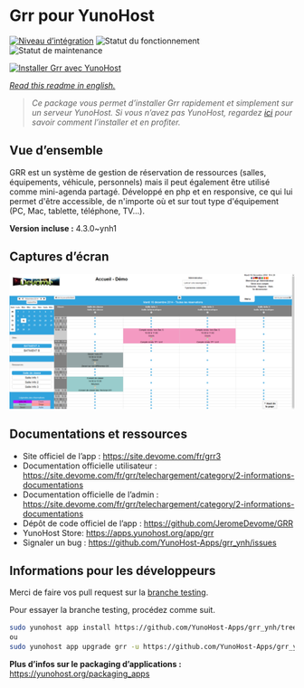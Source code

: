 <!--
N.B.: This README was automatically generated by https://github.com/YunoHost/apps/tree/master/tools/README-generator
It shall NOT be edited by hand.
-->

# Grr pour YunoHost

[![Niveau d’intégration](https://dash.yunohost.org/integration/grr.svg)](https://dash.yunohost.org/appci/app/grr) ![Statut du fonctionnement](https://ci-apps.yunohost.org/ci/badges/grr.status.svg) ![Statut de maintenance](https://ci-apps.yunohost.org/ci/badges/grr.maintain.svg)

[![Installer Grr avec YunoHost](https://install-app.yunohost.org/install-with-yunohost.svg)](https://install-app.yunohost.org/?app=grr)

*[Read this readme in english.](./README.md)*

> *Ce package vous permet d’installer Grr rapidement et simplement sur un serveur YunoHost.
Si vous n’avez pas YunoHost, regardez [ici](https://yunohost.org/#/install) pour savoir comment l’installer et en profiter.*

## Vue d’ensemble

GRR est un système de gestion de réservation de ressources (salles, équipements, véhicule, personnels) mais il peut également être utilisé comme mini-agenda partagé. Développé en php et en responsive, ce qui lui permet d'être accessible, de n'importe où et sur tout type d'équipement (PC, Mac, tablette, téléphone, TV...).


**Version incluse :** 4.3.0~ynh1

## Captures d’écran

![Capture d’écran de Grr](./doc/screenshots/home.png)

## Documentations et ressources

* Site officiel de l’app : <https://site.devome.com/fr/grr3>
* Documentation officielle utilisateur : <https://site.devome.com/fr/grr/telechargement/category/2-informations-documentations>
* Documentation officielle de l’admin : <https://site.devome.com/fr/grr/telechargement/category/2-informations-documentations>
* Dépôt de code officiel de l’app : <https://github.com/JeromeDevome/GRR>
* YunoHost Store: <https://apps.yunohost.org/app/grr>
* Signaler un bug : <https://github.com/YunoHost-Apps/grr_ynh/issues>

## Informations pour les développeurs

Merci de faire vos pull request sur la [branche testing](https://github.com/YunoHost-Apps/grr_ynh/tree/testing).

Pour essayer la branche testing, procédez comme suit.

``` bash
sudo yunohost app install https://github.com/YunoHost-Apps/grr_ynh/tree/testing --debug
ou
sudo yunohost app upgrade grr -u https://github.com/YunoHost-Apps/grr_ynh/tree/testing --debug
```

**Plus d’infos sur le packaging d’applications :** <https://yunohost.org/packaging_apps>